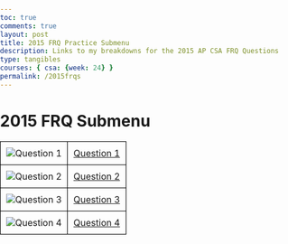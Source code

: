 ```yaml
---
toc: true
comments: true
layout: post
title: 2015 FRQ Practice Submenu
description: Links to my breakdowns for the 2015 AP CSA FRQ Questions 
type: tangibles
courses: { csa: {week: 24} }
permalink: /2015frqs
---
```

# 2015 FRQ Submenu
<html lang="en">
<head>
  <meta charset="UTF-8">
  <meta name="viewport" content="width=device-width, initial-scale=1.0">
  <title>Submenu Table</title>
  <style>
    body {
      margin: 0;
      padding: 0;
    }
    table {
      width: 100%;
      border-collapse: collapse;
    }
    td {
      border: 1px solid black;
      padding: 10px;
      text-align: center;
      position: relative;
      overflow: hidden; /* Ensure magnifying glass stays within the table */
    }
    .magnifying-glass {
      width: 300px;
      height: 300px;
      position: absolute;
      border: 2px solid #000;
      border-radius: 50%;
      display: none;
      pointer-events: none;
      background-size: 800% 800%; /* Adjust background size for better display */
    }
    .image-container:hover .magnifying-glass {
      display: block;
    }
  </style>
</head>
<body>
<table>
  <tr>
    <td class="image-container">
      <div class="magnifying-glass"></div>
      <img src="https://github.com/AniCricKet/musical-guacamole/assets/91163802/6ab92a3e-70c1-4603-86e1-9c99439aa0b3" alt="Question 1">
    </td>
    <td><a href="https://anicricket.github.io/musical-guacamole/2015frq1">Question 1</a></td>
  </tr>
  <tr>
    <td class="image-container">
      <div class="magnifying-glass"></div>
      <img src="https://github.com/AniCricKet/musical-guacamole/assets/91163802/66316650-70ff-497f-919b-ba3d4e6a2a87" alt="Question 2">
    </td>
    <td><a href="https://anicricket.github.io/musical-guacamole/2015frq2">Question 2</a></td>
  </tr>
  <tr>
    <td class="image-container">
      <div class="magnifying-glass"></div>
      <img src="https://github.com/AniCricKet/musical-guacamole/assets/91163802/8b25b143-c55a-47b1-ae2f-204ebb653575" alt="Question 3">
    </td>
    <td><a href="https://anicricket.github.io/musical-guacamole/2015frq3">Question 3</a></td>
  </tr>
  <tr>
   <td class="image-container">
      <div class="magnifying-glass"></div>
      <img src="https://github.com/AniCricKet/musical-guacamole/assets/91163802/768d86c6-5a88-442c-bc90-a75976076308" alt="Question 4">
    </td>
    <td><a href="https://anicricket.github.io/musical-guacamole/2015frq4">Question 4</a></td>
  </tr>
</table>

<script>
  document.addEventListener('DOMContentLoaded', function () {
    document.addEventListener('mousemove', function (e) {
      document.querySelectorAll('.image-container').forEach(function (container) {
        const glass = container.querySelector('.magnifying-glass');
        const rect = container.getBoundingClientRect();
        const x = e.clientX - rect.left;
        const y = e.clientY - rect.top;

        if (x >= rect.left && x <= rect.right && y >= rect.top && y <= rect.bottom) {
          const backgroundX = (x / container.offsetWidth) * 800; /* Adjust background size for better display */
          const backgroundY = (y / container.offsetHeight) * 800; /* Adjust background size for better display */
          const imageUrl = container.querySelector('img').src;
          glass.style.backgroundImage = `url('${imageUrl}')`;
          glass.style.backgroundPosition = `-${backgroundX}px -${backgroundY}px`;
          glass.style.left = Math.min(Math.max(x - glass.offsetWidth / 2, 0), container.offsetWidth - glass.offsetWidth) + 'px';
          glass.style.top = Math.min(Math.max(y - glass.offsetHeight / 2, 0), container.offsetHeight - glass.offsetHeight) + 'px';
          glass.style.display = 'block';
        } else {
          glass.style.display = 'none';
        }
      });
    });
  });
</script>

</body>
</html>